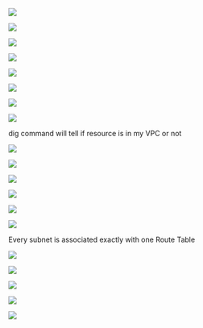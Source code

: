 ![](https://user-images.githubusercontent.com/26511983/70856764-32922900-1ea8-11ea-8168-db2d08238bba.png)

![](https://user-images.githubusercontent.com/26511983/70856784-8f8ddf00-1ea8-11ea-93fe-856fe4f2c597.png)

![](https://user-images.githubusercontent.com/26511983/70856806-e7c4e100-1ea8-11ea-99ad-3fc7dd623a55.png)

![](https://user-images.githubusercontent.com/26511983/70856811-03c88280-1ea9-11ea-959a-2e52ed5ed74d.png)

![](https://user-images.githubusercontent.com/26511983/70856849-82252480-1ea9-11ea-8136-42140d74f21d.png)

![](https://user-images.githubusercontent.com/26511983/70856877-037cb700-1eaa-11ea-883e-e069f802de04.png)

![](https://user-images.githubusercontent.com/26511983/70856892-2effa180-1eaa-11ea-9c07-004d0b69853c.png)

![](https://user-images.githubusercontent.com/26511983/70866947-4df74580-1f35-11ea-8107-589bd1db38ab.png)

dig command will tell if resource is in my VPC or not

![](https://user-images.githubusercontent.com/26511983/70866999-e1c91180-1f35-11ea-9116-12045e27f6a7.png)

![](https://user-images.githubusercontent.com/26511983/70867004-058c5780-1f36-11ea-95d1-7efec33f535a.png)

![](https://user-images.githubusercontent.com/26511983/70867024-366c8c80-1f36-11ea-8025-fe26e6810a86.png)

![](https://user-images.githubusercontent.com/26511983/70867038-6ae04880-1f36-11ea-9542-67faf1913817.png)

![](https://user-images.githubusercontent.com/26511983/70867048-88151700-1f36-11ea-96b0-e1f18b89ea71.png)

![](https://user-images.githubusercontent.com/26511983/70867060-9ebb6e00-1f36-11ea-8626-07c8446b35d3.png)

Every subnet is associated exactly with one Route Table

![](https://user-images.githubusercontent.com/26511983/70867110-39b44800-1f37-11ea-96be-44797c7da864.png)

![](https://user-images.githubusercontent.com/26511983/70867137-839d2e00-1f37-11ea-9ad0-948bb107a109.png)

![](https://user-images.githubusercontent.com/26511983/70867167-fdcdb280-1f37-11ea-932d-37838c4ef2bc.png)

![](https://user-images.githubusercontent.com/26511983/70867202-72a0ec80-1f38-11ea-8324-810b92decaf5.png)


![](https://user-images.githubusercontent.com/26511983/70867319-cbbd5000-1f39-11ea-9e76-eb68883be581.png)

